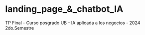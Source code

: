 # landing_page_&_chatbot_IA
TP Final - Curso posgrado UB - IA aplicada a los negocios - 2024 2do.Semestre
